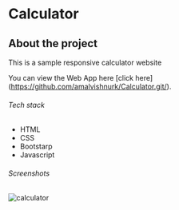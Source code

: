 # Calculator

## About the project

This is a sample responsive calculator website

You can view the Web App here [click here] (https://github.com/amalvishnurk/Calculator.git/).

###### Tech stack
+ HTML
+ CSS
+ Bootstarp
+ Javascript

###### Screenshots
![calculator](https://user-images.githubusercontent.com/112233831/213981878-ac349e2d-276e-49cd-9001-d119c29151ec.png)
